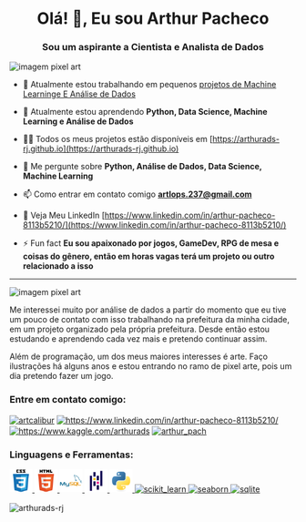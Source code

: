 <h1 align="center">Olá! 👋, Eu sou Arthur Pacheco</h1>
<h3 align="center">Sou um aspirante a Cientista e Analista de Dados</h3>

![imagem pixel art](https://i.imgur.com/alKOfLY.png)

- 🔭 Atualmente estou trabalhando em pequenos [projetos de Machine Learninge E Análise de Dados](https://github.com/Arthurads-rj/portfolio-data-science)

- 🌱 Atualmente estou aprendendo **Python, Data Science, Machine Learning e Análise de Dados**

- 👨‍💻 Todos os meus projetos estão disponíveis em [https://arthurads-rj.github.io](https://arthurads-rj.github.io)

- 💬 Me pergunte sobre **Python, Análise de Dados, Data Science, Machine Learning**

- 📫 Como entrar em contato comigo **artlops.237@gmail.com**

- 📄 Veja Meu LinkedIn [https://www.linkedin.com/in/arthur-pacheco-8113b5210/](https://www.linkedin.com/in/arthur-pacheco-8113b5210/)

- ⚡ Fun fact **Eu sou apaixonado por jogos, GameDev, RPG de mesa e coisas do gênero, então em horas vagas terá um projeto ou outro relacionado a isso**
---
![imagem pixel art](https://i.imgur.com/spTWGYv.png)

Me interessei muito por análise de dados a partir do momento que eu tive um pouco de contato com isso trabalhando na prefeitura da minha cidade, em um projeto organizado pela própria prefeitura. Desde então estou estudando e aprendendo cada vez mais e pretendo continuar assim.

Além de programação, um dos meus maiores interesses é arte. Faço ilustrações há alguns anos e estou entrando no ramo de pixel arte, pois um dia pretendo fazer um jogo.


<h3 align="left">Entre em contato comigo:</h3>
<p align="left">
<a href="https://twitter.com/artcalibur" target="blank"><img align="center" src="https://raw.githubusercontent.com/rahuldkjain/github-profile-readme-generator/master/src/images/icons/Social/twitter.svg" alt="artcalibur" height="30" width="40" /></a>
<a href="https://linkedin.com/in/https://www.linkedin.com/in/arthur-pacheco-8113b5210/" target="blank"><img align="center" src="https://raw.githubusercontent.com/rahuldkjain/github-profile-readme-generator/master/src/images/icons/Social/linked-in-alt.svg" alt="https://www.linkedin.com/in/arthur-pacheco-8113b5210/" height="30" width="40" /></a>
<a href="https://kaggle.com/https://www.kaggle.com/arthurads" target="blank"><img align="center" src="https://raw.githubusercontent.com/rahuldkjain/github-profile-readme-generator/master/src/images/icons/Social/kaggle.svg" alt="https://www.kaggle.com/arthurads" height="30" width="40" /></a>
<a href="https://instagram.com/arthur_pach" target="blank"><img align="center" src="https://raw.githubusercontent.com/rahuldkjain/github-profile-readme-generator/master/src/images/icons/Social/instagram.svg" alt="arthur_pach" height="30" width="40" /></a>
</p>

<h3 align="left">Linguagens e Ferramentas:</h3>
<p align="left"> <a href="https://www.w3schools.com/css/" target="_blank" rel="noreferrer"> <img src="https://raw.githubusercontent.com/devicons/devicon/master/icons/css3/css3-original-wordmark.svg" alt="css3" width="40" height="40"/> </a> <a href="https://www.w3.org/html/" target="_blank" rel="noreferrer"> <img src="https://raw.githubusercontent.com/devicons/devicon/master/icons/html5/html5-original-wordmark.svg" alt="html5" width="40" height="40"/> </a> <a href="https://www.mysql.com/" target="_blank" rel="noreferrer"> <img src="https://raw.githubusercontent.com/devicons/devicon/master/icons/mysql/mysql-original-wordmark.svg" alt="mysql" width="40" height="40"/> </a> <a href="https://pandas.pydata.org/" target="_blank" rel="noreferrer"> <img src="https://raw.githubusercontent.com/devicons/devicon/2ae2a900d2f041da66e950e4d48052658d850630/icons/pandas/pandas-original.svg" alt="pandas" width="40" height="40"/> </a> <a href="https://www.python.org" target="_blank" rel="noreferrer"> <img src="https://raw.githubusercontent.com/devicons/devicon/master/icons/python/python-original.svg" alt="python" width="40" height="40"/> </a> <a href="https://scikit-learn.org/" target="_blank" rel="noreferrer"> <img src="https://upload.wikimedia.org/wikipedia/commons/0/05/Scikit_learn_logo_small.svg" alt="scikit_learn" width="40" height="40"/> </a> <a href="https://seaborn.pydata.org/" target="_blank" rel="noreferrer"> <img src="https://seaborn.pydata.org/_images/logo-mark-lightbg.svg" alt="seaborn" width="40" height="40"/> </a> <a href="https://www.sqlite.org/" target="_blank" rel="noreferrer"> <img src="https://www.vectorlogo.zone/logos/sqlite/sqlite-icon.svg" alt="sqlite" width="40" height="40"/> </a> </p>

<p><img align="center" src="https://github-readme-stats.vercel.app/api/top-langs?username=arthurads-rj&show_icons=true&locale=pt-br&layout=compact" alt="arthurads-rj" /></p>



<!---
Olá! Eu me chamo Arthur. Aspirante a Cientista de dados ou Analista de dados, busco sempre aprender mais e mais sobre a área.

- [Clique Aqui para ver meu repositório de Machine Learning](https://github.com/Arthurads-rj/machine-learning-portf-lio)

Tenho conhecimentos em:
- Front-end Básico: HTML, CSS, JavaScript
- Back-end Básico com Python
- Conhecimento básico em SQL, Análise de dados e algoritmos de Machine Learning

Meu perfil será meu portfólio de projetos que criei ao longo da minha jornada como programador
- Curso Superior em Análise e Desenvolvimento de Sistemas.
- E-mail: artlops.237@gmail.com


Arthurads-rj/Arthurads-rj is a ✨ special ✨ repository because its `README.md` (this file) appears on your GitHub profile.
You can click the Preview link to take a look at your changes.
--->
